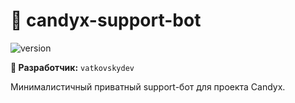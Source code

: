 # 🍭 candyx-support-bot

![version](https://img.shields.io/badge/Release-v0.3.1%20%22BUGFREE%22-blue)

**👤 Разработчик:** `vatkovskydev`  
 

Минималистичный приватный support-бот для проекта Candyx.
